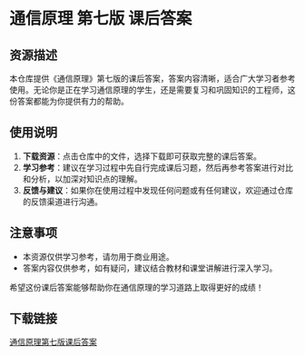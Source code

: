 # 通信原理 第七版 课后答案

## 资源描述

本仓库提供《通信原理》第七版的课后答案，答案内容清晰，适合广大学习者参考使用。无论你是正在学习通信原理的学生，还是需要复习和巩固知识的工程师，这份答案都能为你提供有力的帮助。

## 使用说明

1. **下载资源**：点击仓库中的文件，选择下载即可获取完整的课后答案。
2. **学习参考**：建议在学习过程中先自行完成课后习题，然后再参考答案进行对比和分析，以加深对知识点的理解。
3. **反馈与建议**：如果你在使用过程中发现任何问题或有任何建议，欢迎通过仓库的反馈渠道进行沟通。

## 注意事项

- 本资源仅供学习参考，请勿用于商业用途。
- 答案内容仅供参考，如有疑问，建议结合教材和课堂讲解进行深入学习。

希望这份课后答案能够帮助你在通信原理的学习道路上取得更好的成绩！

## 下载链接

[通信原理第七版课后答案](https://pan.quark.cn/s/d72171731c90)